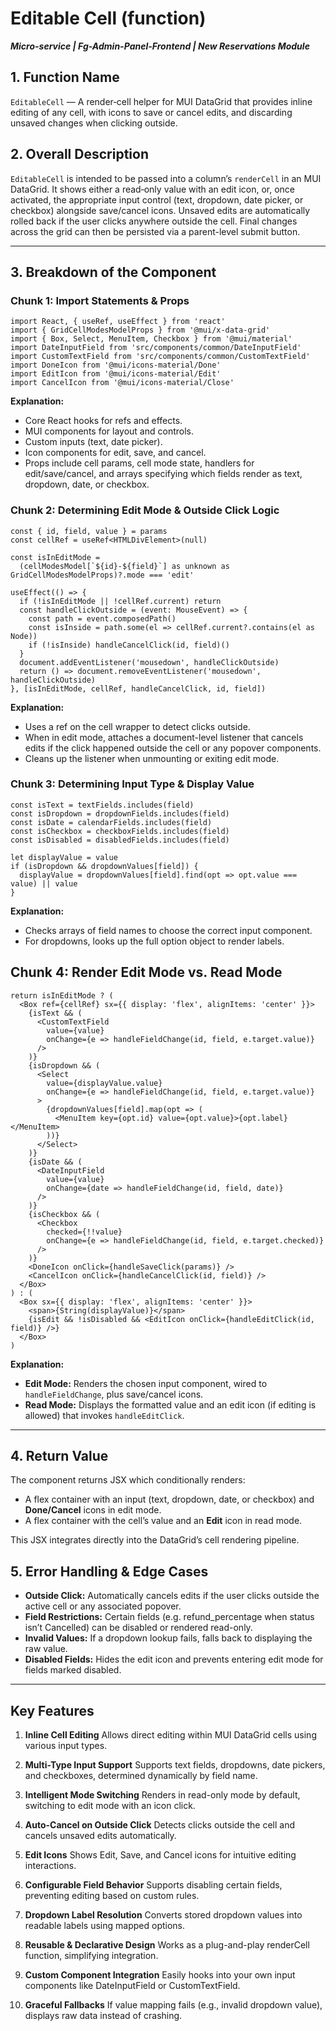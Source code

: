 # Editable Cell (function)
***Micro-service |  Fg-Admin-Panel-Frontend | New Reservations Module*** 

## 1. Function Name
`EditableCell` — A render‑cell helper for MUI DataGrid that provides inline editing of any cell, with icons to save or cancel edits, and discarding unsaved changes when clicking outside.

## 2. Overall Description
`EditableCell` is intended to be passed into a column’s `renderCell` in an MUI DataGrid. It shows either a read‑only value with an edit icon, or, once activated, the appropriate input control (text, dropdown, date picker, or checkbox) alongside save/cancel icons. Unsaved edits are automatically rolled back if the user clicks anywhere outside the cell. Final changes across the grid can then be persisted via a parent-level submit button.

---
## 3. Breakdown of the Component

### Chunk 1: Import Statements & Props

```tsx
import React, { useRef, useEffect } from 'react'
import { GridCellModesModelProps } from '@mui/x-data-grid'
import { Box, Select, MenuItem, Checkbox } from '@mui/material'
import DateInputField from 'src/components/common/DateInputField'
import CustomTextField from 'src/components/common/CustomTextField'
import DoneIcon from '@mui/icons-material/Done'
import EditIcon from '@mui/icons-material/Edit'
import CancelIcon from '@mui/icons-material/Close'
```

**Explanation:**
- Core React hooks for refs and effects.
- MUI components for layout and controls.
- Custom inputs (text, date picker).
- Icon components for edit, save, and cancel.
- Props include cell params, cell mode state, handlers for edit/save/cancel, and arrays specifying which fields render as text, dropdown, date, or checkbox.

### Chunk 2: Determining Edit Mode & Outside Click Logic

```tsx
const { id, field, value } = params
const cellRef = useRef<HTMLDivElement>(null)

const isInEditMode =
  (cellModesModel[`${id}-${field}`] as unknown as GridCellModesModelProps)?.mode === 'edit'

useEffect(() => {
  if (!isInEditMode || !cellRef.current) return
  const handleClickOutside = (event: MouseEvent) => {
    const path = event.composedPath()
    const isInside = path.some(el => cellRef.current?.contains(el as Node))
    if (!isInside) handleCancelClick(id, field)()
  }
  document.addEventListener('mousedown', handleClickOutside)
  return () => document.removeEventListener('mousedown', handleClickOutside)
}, [isInEditMode, cellRef, handleCancelClick, id, field])
```

**Explanation:**
- Uses a ref on the cell wrapper to detect clicks outside.
- When in edit mode, attaches a document-level listener that cancels edits if the click happened outside the cell or any popover components.
- Cleans up the listener when unmounting or exiting edit mode.

### Chunk 3: Determining Input Type & Display Value

```tsx
const isText = textFields.includes(field)
const isDropdown = dropdownFields.includes(field)
const isDate = calendarFields.includes(field)
const isCheckbox = checkboxFields.includes(field)
const isDisabled = disabledFields.includes(field)

let displayValue = value
if (isDropdown && dropdownValues[field]) {
  displayValue = dropdownValues[field].find(opt => opt.value === value) || value
}
```

**Explanation:**
- Checks arrays of field names to choose the correct input component.
- For dropdowns, looks up the full option object to render labels.

## Chunk 4: Render Edit Mode vs. Read Mode

```tsx
return isInEditMode ? (
  <Box ref={cellRef} sx={{ display: 'flex', alignItems: 'center' }}>
    {isText && (
      <CustomTextField
        value={value}
        onChange={e => handleFieldChange(id, field, e.target.value)}
      />
    )}
    {isDropdown && (
      <Select
        value={displayValue.value}
        onChange={e => handleFieldChange(id, field, e.target.value)}
      >
        {dropdownValues[field].map(opt => (
          <MenuItem key={opt.id} value={opt.value}>{opt.label}</MenuItem>
        ))}
      </Select>
    )}
    {isDate && (
      <DateInputField
        value={value}
        onChange={date => handleFieldChange(id, field, date)}
      />
    )}
    {isCheckbox && (
      <Checkbox
        checked={!!value}
        onChange={e => handleFieldChange(id, field, e.target.checked)}
      />
    )}
    <DoneIcon onClick={handleSaveClick(params)} />
    <CancelIcon onClick={handleCancelClick(id, field)} />
  </Box>
) : (
  <Box sx={{ display: 'flex', alignItems: 'center' }}>
    <span>{String(displayValue)}</span>
    {isEdit && !isDisabled && <EditIcon onClick={handleEditClick(id, field)} />}
  </Box>
)
```

**Explanation:**
- **Edit Mode:** Renders the chosen input component, wired to `handleFieldChange`, plus save/cancel icons.
- **Read Mode:** Displays the formatted value and an edit icon (if editing is allowed) that invokes `handleEditClick`.

---

## 4. Return Value

The component returns JSX which conditionally renders:

- A flex container with an input (text, dropdown, date, or checkbox) and **Done/Cancel** icons in edit mode.
- A flex container with the cell’s value and an **Edit** icon in read mode.

This JSX integrates directly into the DataGrid’s cell rendering pipeline.

## 5. Error Handling & Edge Cases
- **Outside Click:** Automatically cancels edits if the user clicks outside the active cell or any associated popover.
- **Field Restrictions:** Certain fields (e.g. refund_percentage when status isn’t Cancelled) can be disabled or rendered read-only.
- **Invalid Values:** If a dropdown lookup fails, falls back to displaying the raw value.
- **Disabled Fields:** Hides the edit icon and prevents entering edit mode for fields marked disabled.

---

## Key Features
1. **Inline Cell Editing**
Allows direct editing within MUI DataGrid cells using various input types.

2. **Multi-Type Input Support**
Supports text fields, dropdowns, date pickers, and checkboxes, determined dynamically by field name.

3. **Intelligent Mode Switching**
Renders in read-only mode by default, switching to edit mode with an icon click.

4. **Auto-Cancel on Outside Click**
Detects clicks outside the cell and cancels unsaved edits automatically.

5. **Edit Icons**
Shows Edit, Save, and Cancel icons for intuitive editing interactions.

6. **Configurable Field Behavior**
Supports disabling certain fields, preventing editing based on custom rules.

7. **Dropdown Label Resolution**
Converts stored dropdown values into readable labels using mapped options.

8. **Reusable & Declarative Design**
Works as a plug-and-play renderCell function, simplifying integration.

9. **Custom Component Integration**
Easily hooks into your own input components like DateInputField or CustomTextField.

10. **Graceful Fallbacks**
If value mapping fails (e.g., invalid dropdown value), displays raw data instead of crashing.


